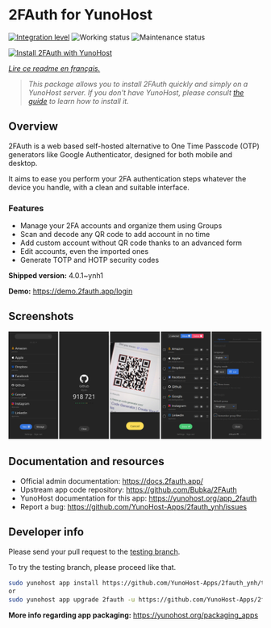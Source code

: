 <!--
N.B.: This README was automatically generated by https://github.com/YunoHost/apps/tree/master/tools/README-generator
It shall NOT be edited by hand.
-->

# 2FAuth for YunoHost

[![Integration level](https://dash.yunohost.org/integration/2fauth.svg)](https://dash.yunohost.org/appci/app/2fauth) ![Working status](https://ci-apps.yunohost.org/ci/badges/2fauth.status.svg) ![Maintenance status](https://ci-apps.yunohost.org/ci/badges/2fauth.maintain.svg)

[![Install 2FAuth with YunoHost](https://install-app.yunohost.org/install-with-yunohost.svg)](https://install-app.yunohost.org/?app=2fauth)

*[Lire ce readme en français.](./README_fr.md)*

> *This package allows you to install 2FAuth quickly and simply on a YunoHost server.
If you don't have YunoHost, please consult [the guide](https://yunohost.org/#/install) to learn how to install it.*

## Overview

2FAuth is a web based self-hosted alternative to One Time Passcode (OTP) generators like Google Authenticator, designed for both mobile and desktop.

It aims to ease you perform your 2FA authentication steps whatever the device you handle, with a clean and suitable interface.

### Features

- Manage your 2FA accounts and organize them using Groups
- Scan and decode any QR code to add account in no time
- Add custom account without QR code thanks to an advanced form
- Edit accounts, even the imported ones
- Generate TOTP and HOTP security codes

**Shipped version:** 4.0.1~ynh1

**Demo:** https://demo.2fauth.app/login

## Screenshots

![Screenshot of 2FAuth](./doc/screenshots/screenshot.png)

## Documentation and resources

* Official admin documentation: <https://docs.2fauth.app/>
* Upstream app code repository: <https://github.com/Bubka/2FAuth>
* YunoHost documentation for this app: <https://yunohost.org/app_2fauth>
* Report a bug: <https://github.com/YunoHost-Apps/2fauth_ynh/issues>

## Developer info

Please send your pull request to the [testing branch](https://github.com/YunoHost-Apps/2fauth_ynh/tree/testing).

To try the testing branch, please proceed like that.

``` bash
sudo yunohost app install https://github.com/YunoHost-Apps/2fauth_ynh/tree/testing --debug
or
sudo yunohost app upgrade 2fauth -u https://github.com/YunoHost-Apps/2fauth_ynh/tree/testing --debug
```

**More info regarding app packaging:** <https://yunohost.org/packaging_apps>
